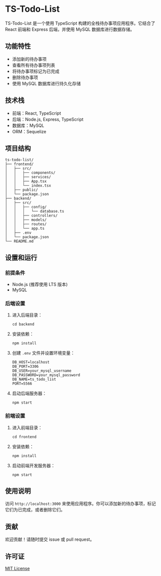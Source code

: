 # TS-Todo-List

TS-Todo-List 是一个使用 TypeScript 构建的全栈待办事项应用程序。它结合了 React 前端和 Express 后端，并使用 MySQL 数据库进行数据存储。

## 功能特性

- 添加新的待办事项
- 查看所有待办事项列表
- 将待办事项标记为已完成
- 删除待办事项
- 使用 MySQL 数据库进行持久化存储

## 技术栈

- 前端：React, TypeScript
- 后端：Node.js, Express, TypeScript
- 数据库：MySQL
- ORM：Sequelize

## 项目结构

```
ts-todo-list/
├── frontend/
│   ├── src/
│   │   ├── components/
│   │   ├── services/
│   │   ├── App.tsx
│   │   └── index.tsx
│   ├── public/
│   └── package.json
├── backend/
│   ├── src/
│   │   ├── config/
│   │   │   └── database.ts
│   │   ├── controllers/
│   │   ├── models/
│   │   ├── routes/
│   │   └── app.ts
│   ├── .env
│   └── package.json
└── README.md
```

## 设置和运行

### 前提条件

- Node.js (推荐使用 LTS 版本)
- MySQL

### 后端设置

1. 进入后端目录：
   ```
   cd backend
   ```

2. 安装依赖：
   ```
   npm install
   ```

3. 创建 `.env` 文件并设置环境变量：
   ```
   DB_HOST=localhost
   DB_PORT=3306
   DB_USER=your_mysql_username
   DB_PASSWORD=your_mysql_password
   DB_NAME=ts_todo_list
   PORT=5566
   ```

4. 启动后端服务器：
   ```
   npm start
   ```

### 前端设置

1. 进入前端目录：
   ```
   cd frontend
   ```

2. 安装依赖：
   ```
   npm install
   ```

3. 启动前端开发服务器：
   ```
   npm start
   ```

## 使用说明

访问 `http://localhost:3000` 来使用应用程序。你可以添加新的待办事项，标记它们为已完成，或者删除它们。

## 贡献

欢迎贡献！请随时提交 issue 或 pull request。

## 许可证

[MIT License](LICENSE)
